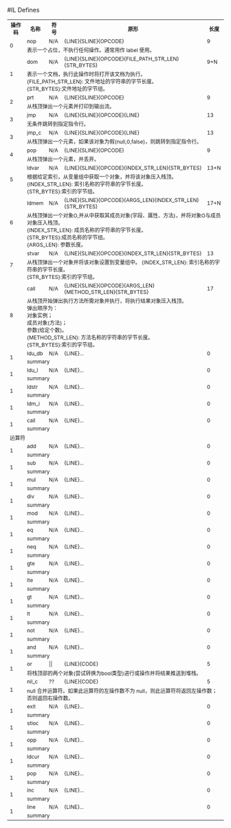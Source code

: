 #IL Defines

<table style="font-size:12px">
<tr>
<th>操作码</th>
<th>名称</th>
<th>符号</th>
<th>原形</th>
<th>长度</th>
</tr>

<tr>
<td rowspan=2>0</td>
<td>nop</td>
<td>N/A</td>
<td>{LINE}{SLINE}{OPCODE}</td>
<td>9</td>
</tr><tr><td colspan=4>
表示一个占位，不执行任何操作。通常用作 label 使用。
</td></tr>

<tr>
<td rowspan=2>1</td>
<td>dom</td>
<td>N/A</td>
<td>{LINE}{SLINE}{OPCODE}{FILE_PATH_STR_LEN}{STR_BYTES}</td>
<td>9+N</td>
</tr><tr><td colspan=4>
表示一个文档，执行此操作时将打开该文档为执行。<br>
{FILE_PATH_STR_LEN}: 文件地址的字符串的字节长度。<br>
{STR_BYTES}:文件地址的字节组。
</td></tr>

<tr>
<td rowspan=2>2</td>
<td>prt</td>
<td>N/A</td>
<td>{LINE}{SLINE}{OPCODE}</td>
<td>9</td>
</tr><tr><td colspan=4>
从栈顶弹出一个元素并打印到输出流。
</td></tr>

<tr>
<td rowspan=2>3</td>
<td>jmp</td>
<td>N/A</td>
<td>{LINE}{SLINE}{OPCODE}{LINE}</td>
<td>13</td>
</tr><tr><td colspan=4>
无条件跳转到指定指令行。
</td></tr>

<tr>
<td rowspan=2>3</td>
<td>jmp_c</td>
<td>N/A</td>
<td>{LINE}{SLINE}{OPCODE}{LINE}</td>
<td>13</td>
</tr><tr><td colspan=4>
从栈顶弹出一个元素，如果该对象为假(null,0,false)，则跳转到指定指令行。
</td></tr>

<tr>
<td rowspan=2>4</td>
<td>pop</td>
<td>N/A</td>
<td>{LINE}{SLINE}{OPCODE}</td>
<td>9</td>
</tr><tr><td colspan=4>
从栈顶弹出一个元素，并丢弃。
</td></tr>


<tr>
<td rowspan=2>5</td>
<td>ldvar</td>
<td>N/A</td>
<td>{LINE}{SLINE}{OPCODE}{INDEX_STR_LEN}{STR_BYTES}</td>
<td>13+N</td>
</tr><tr><td colspan=4>
根据给定索引，从变量组中获取一个对象，并将该对象压入栈顶。<br>
{INDEX_STR_LEN}: 索引名称的字符串的字节长度。<br>
{STR_BYTES}:索引的字节组。
</td></tr>

<tr>
<td rowspan=2>6</td>
<td>ldmem</td>
<td>N/A</td>
<td>{LINE}{SLINE}{OPCODE}{ARGS_LEN}{INDEX_STR_LEN}{STR_BYTES}</td>
<td>17+N</td>
</tr><tr><td colspan=4>
从栈顶弹出一个对象O,并从中获取其成员对象(字段、属性、方法)，并将对象O与成员对象压入栈顶。<br>
{INDEX_STR_LEN}: 成员名称的字符串的字节长度。<br>
{STR_BYTES}:成员名称的字节组。<br>
{ARGS_LEN}: 参数长度。
</td></tr>


<tr>
<td rowspan=2>7</td>
<td>stvar</td>
<td>N/A</td>
<td>{LINE}{SLINE}{OPCODE}{INDEX_STR_LEN}{STR_BYTES}</td>
<td>13</td>
</tr><tr><td colspan=4>
从栈顶弹出一个对象并将该对象设置到变量组中。
{INDEX_STR_LEN}: 索引名称的字符串的字节长度。<br>
{STR_BYTES}:索引的字节组。
</td></tr>

<tr>
<td rowspan=2>8</td>
<td>call</td>
<td>N/A</td>
<td>{LINE}{SLINE}{OPCODE}{ARGS_LEN}{METHOD_STR_LEN}{STR_BYTES}</td>
<td>17</td>
</tr><tr><td colspan=4>
从栈顶开始弹出执行方法所需对象并执行，将执行结果对象压入栈顶。<br>
弹出顺序为：<br>
对象实例；<br>
成员对象(方法)；<br>
参数(给定个数)。<br>
{METHOD_STR_LEN}: 方法名称的字符串的字节长度。<br>
{STR_BYTES}:索引的字节组。
</td></tr>

<tr>
<td rowspan=2>1</td>
<td>ldu_db</td>
<td>N/A</td>
<td>{LINE}...</td>
<td>0</td>
</tr><tr><td colspan=4>
summary
</td></tr>

<tr>
<td rowspan=2>1</td>
<td>ldu_l</td>
<td>N/A</td>
<td>{LINE}...</td>
<td>0</td>
</tr><tr><td colspan=4>
summary
</td></tr>

<tr>
<td rowspan=2>1</td>
<td>ldstr</td>
<td>N/A</td>
<td>{LINE}...</td>
<td>0</td>
</tr><tr><td colspan=4>
summary
</td></tr>

<tr>
<td rowspan=2>1</td>
<td>ldm_i</td>
<td>N/A</td>
<td>{LINE}...</td>
<td>0</td>
</tr><tr><td colspan=4>
summary
</td></tr>

<tr>
<td rowspan=2>1</td>
<td>call</td>
<td>N/A</td>
<td>{LINE}...</td>
<td>0</td>
</tr><tr><td colspan=4>
summary
</td></tr>

<tr><td colspan=5>运算符</td></tr>

<tr>
<td rowspan=2>1</td>
<td>add</td>
<td>N/A</td>
<td>{LINE}...</td>
<td>0</td>
</tr><tr><td colspan=4>
summary
</td></tr>

<tr>
<td rowspan=2>1</td>
<td>sub</td>
<td>N/A</td>
<td>{LINE}...</td>
<td>0</td>
</tr><tr><td colspan=4>
summary
</td></tr>

<tr>
<td rowspan=2>1</td>
<td>mul</td>
<td>N/A</td>
<td>{LINE}...</td>
<td>0</td>
</tr><tr><td colspan=4>
summary
</td></tr>

<tr>
<td rowspan=2>1</td>
<td>div</td>
<td>N/A</td>
<td>{LINE}...</td>
<td>0</td>
</tr><tr><td colspan=4>
summary
</td></tr>

<tr>
<td rowspan=2>1</td>
<td>mod</td>
<td>N/A</td>
<td>{LINE}...</td>
<td>0</td>
</tr><tr><td colspan=4>
summary
</td></tr>

<tr>
<td rowspan=2>1</td>
<td>eq</td>
<td>N/A</td>
<td>{LINE}...</td>
<td>0</td>
</tr><tr><td colspan=4>
summary
</td></tr>

<tr>
<td rowspan=2>1</td>
<td>neq</td>
<td>N/A</td>
<td>{LINE}...</td>
<td>0</td>
</tr><tr><td colspan=4>
summary
</td></tr>

<tr>
<td rowspan=2>1</td>
<td>gte</td>
<td>N/A</td>
<td>{LINE}...</td>
<td>0</td>
</tr><tr><td colspan=4>
summary
</td></tr>

<tr>
<td rowspan=2>1</td>
<td>lte</td>
<td>N/A</td>
<td>{LINE}...</td>
<td>0</td>
</tr><tr><td colspan=4>
summary
</td></tr>

<tr>
<td rowspan=2>1</td>
<td>gt</td>
<td>N/A</td>
<td>{LINE}...</td>
<td>0</td>
</tr><tr><td colspan=4>
summary
</td></tr>

<tr>
<td rowspan=2>1</td>
<td>lt</td>
<td>N/A</td>
<td>{LINE}...</td>
<td>0</td>
</tr><tr><td colspan=4>
summary
</td></tr>

<tr>
<td rowspan=2>1</td>
<td>not</td>
<td>N/A</td>
<td>{LINE}...</td>
<td>0</td>
</tr><tr><td colspan=4>
summary
</td></tr>

<tr>
<td rowspan=2>1</td>
<td>and</td>
<td>N/A</td>
<td>{LINE}...</td>
<td>0</td>
</tr><tr><td colspan=4>
summary
</td></tr>

<tr>
<td rowspan=2>1</td>
<td>or</td>
<td>||</td>
<td>{LINE}{CODE}</td>
<td>5</td>
</tr><tr><td colspan=4>
将栈顶部的两个对象(尝试转换为bool类型)进行或操作并将结果推送到堆栈。
</td></tr>

<tr>
<td rowspan=2>1</td>
<td>nil_c</td>
<td>??</td>
<td>{LINE}{CODE}</td>
<td>5</td>
</tr><tr><td colspan=4>
null 合并运算符。如果此运算符的左操作数不为 null，则此运算符将返回左操作数；否则返回右操作数。
</td></tr>

<tr>
<td rowspan=2>1</td>
<td>exit</td>
<td>N/A</td>
<td>{LINE}...</td>
<td>0</td>
</tr><tr><td colspan=4>
summary
</td></tr>

<tr>
<td rowspan=2>1</td>
<td>stloc</td>
<td>N/A</td>
<td>{LINE}...</td>
<td>0</td>
</tr><tr><td colspan=4>
summary
</td></tr>

<tr>
<td rowspan=2>1</td>
<td>opp</td>
<td>N/A</td>
<td>{LINE}...</td>
<td>0</td>
</tr><tr><td colspan=4>
summary
</td></tr>

<tr>
<td rowspan=2>1</td>
<td>ldcur</td>
<td>N/A</td>
<td>{LINE}...</td>
<td>0</td>
</tr><tr><td colspan=4>
summary
</td></tr>

<tr>
<td rowspan=2>1</td>
<td>pop</td>
<td>N/A</td>
<td>{LINE}...</td>
<td>0</td>
</tr><tr><td colspan=4>
summary
</td></tr>

<tr>
<td rowspan=2>1</td>
<td>inc</td>
<td>N/A</td>
<td>{LINE}...</td>
<td>0</td>
</tr><tr><td colspan=4>
summary
</td></tr>

<tr>
<td rowspan=2>1</td>
<td>line</td>
<td>N/A</td>
<td>{LINE}...</td>
<td>0</td>
</tr><tr><td colspan=4>
summary
</td></tr>


</table>
